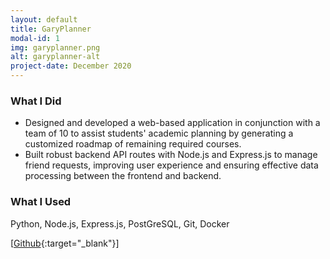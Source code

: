 ```yaml
---
layout: default
title: GaryPlanner
modal-id: 1
img: garyplanner.png
alt: garyplanner-alt
project-date: December 2020
---
```


### What I Did
- Designed and developed a web-based application in conjunction with a team of 10 to assist students' academic planning by generating a customized roadmap of remaining required courses.
- Built robust backend API routes with Node.js and Express.js to manage friend requests, improving user experience and ensuring effective data processing between the frontend and backend.

### What I Used
Python, Node.js, Express.js, PostGreSQL, Git, Docker


[[Github](https://github.com/j3li/GaryPlanner){:target="_blank"}]
